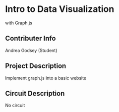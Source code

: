 # Intro to Data Visualization

with Graph.js

## Contributer Info

Andrea Godsey (Student)

## Project Description

Implement graph.js into a basic website

## Circuit Description

No circuit
